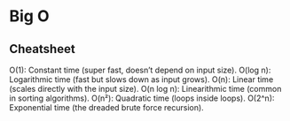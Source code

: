 # Big O

## Cheatsheet

O(1): Constant time (super fast, doesn’t depend on input size).
O(log n): Logarithmic time (fast but slows down as input grows).
O(n): Linear time (scales directly with the input size).
O(n log n): Linearithmic time (common in sorting algorithms).
O(n²): Quadratic time (loops inside loops).
O(2^n): Exponential time (the dreaded brute force recursion).
